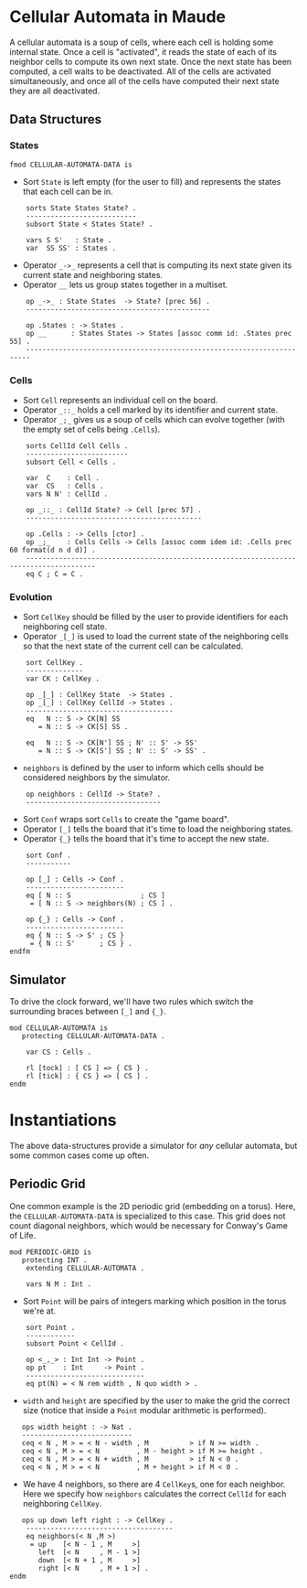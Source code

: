 Cellular Automata in Maude
==========================

A cellular automata is a soup of cells, where each cell is holding some internal state.
Once a cell is "activated", it reads the state of each of its neighbor cells to compute its own next state.
Once the next state has been computed, a cell waits to be deactivated.
All of the cells are activated simultaneously, and once all of the cells have computed their next state they are all deactivated.

Data Structures
---------------

### States

```maude
fmod CELLULAR-AUTOMATA-DATA is
```

-   Sort `State` is left empty (for the user to fill) and represents the states that each cell can be in.

```maude
    sorts State States State? .
    ---------------------------
    subsort State < States State? .

    vars S S'   : State .
    var  SS SS' : States .
```

-   Operator `_->_` represents a cell that is computing its next state given its current state and neighboring states.
-   Operator `__` lets us group states together in a multiset.

```maude
    op _->_ : State States  -> State? [prec 56] .
    ---------------------------------------------

    op .States : -> States .
    op __      : States States -> States [assoc comm id: .States prec 55] .
    -----------------------------------------------------------------------
```

### Cells

-   Sort `Cell` represents an individual cell on the board.
-   Operator `_::_` holds a cell marked by its identifier and current state.
-   Operator `_;_` gives us a soup of cells which can evolve together (with the empty set of cells being `.Cells`).

```maude
    sorts CellId Cell Cells .
    -------------------------
    subsort Cell < Cells .

    var  C    : Cell .
    var  CS   : Cells .
    vars N N' : CellId .

    op _::_ : CellId State? -> Cell [prec 57] .
    -------------------------------------------

    op .Cells : -> Cells [ctor] .
    op _;_    : Cells Cells -> Cells [assoc comm idem id: .Cells prec 60 format(d n d d)] .
    ---------------------------------------------------------------------------------------
    eq C ; C = C .
```

### Evolution

-   Sort `CellKey` should be filled by the user to provide identifiers for each neighboring cell state.
-   Operator `_[_]` is used to load the current state of the neighboring cells so that the next state of the current cell can be calculated.

```maude
    sort CellKey .
    --------------
    var CK : CellKey .

    op _[_] : CellKey State  -> States .
    op _[_] : CellKey CellId -> States .
    ------------------------------------
    eq   N :: S -> CK[N] SS
       = N :: S -> CK[S] SS .

    eq   N :: S -> CK[N'] SS ; N' :: S' -> SS'
       = N :: S -> CK[S'] SS ; N' :: S' -> SS' .
```

-   `neighbors` is defined by the user to inform which cells should be considered neighbors by the simulator.

```maude
    op neighbors : CellId -> State? .
    ---------------------------------
```

-   Sort `Conf` wraps sort `Cells` to create the "game board".
-   Operator `[_]` tells the board that it's time to load the neighboring states.
-   Operator `{_}` tells the board that it's time to accept the new state.

```maude
    sort Conf .
    -----------

    op [_] : Cells -> Conf .
    ------------------------
    eq [ N :: S                 ; CS ]
     = [ N :: S -> neighbors(N) ; CS ] .

    op {_} : Cells -> Conf .
    ------------------------
    eq { N :: S -> S' ; CS }
     = { N :: S'      ; CS } .
endfm
```

Simulator
---------

To drive the clock forward, we'll have two rules which switch the surrounding braces between `[_]` and `{_}`.

```maude
mod CELLULAR-AUTOMATA is
   protecting CELLULAR-AUTOMATA-DATA .

    var CS : Cells .

    rl [tock] : [ CS ] => { CS } .
    rl [tick] : { CS } => [ CS ] .
endm
```

Instantiations
==============

The above data-structures provide a simulator for *any* cellular automata, but some common cases come up often.

Periodic Grid
-------------

One common example is the 2D periodic grid (embedding on a torus).
Here, the `CELLULAR-AUTOMATA-DATA` is specialized to this case.
This grid does not count diagonal neighbors, which would be necessary for Conway's Game of Life.

```maude
mod PERIODIC-GRID is
   protecting INT .
    extending CELLULAR-AUTOMATA .

    vars N M : Int .
```

-   Sort `Point` will be pairs of integers marking which position in the torus we're at.

```maude
    sort Point .
    ------------
    subsort Point < CellId .

    op <_,_> : Int Int -> Point .
    op pt    : Int     -> Point .
    -----------------------------
    eq pt(N) = < N rem width , N quo width > .

```

-   `width` and `height` are specified by the user to make the grid the correct size (notice that inside a `Point` modular arithmetic is performed).

```maude
   ops width height : -> Nat .
   ---------------------------
   ceq < N , M > = < N - width , M          > if N >= width .
   ceq < N , M > = < N         , M - height > if M >= height .
   ceq < N , M > = < N + width , M          > if N < 0 .
   ceq < N , M > = < N         , M + height > if M < 0 .
```

-   We have 4 neighbors, so there are 4 `CellKey`s, one for each neighbor.
    Here we specify how `neighbors` calculates the correct `CellId` for each neighboring `CellKey`.

```maude
   ops up down left right : -> CellKey .
    ------------------------------------
    eq neighbors(< N ,M >)
     = up    [< N - 1 , M     >]
       left  [< N     , M - 1 >]
       down  [< N + 1 , M     >]
       right [< N     , M + 1 >] .
endm
```
